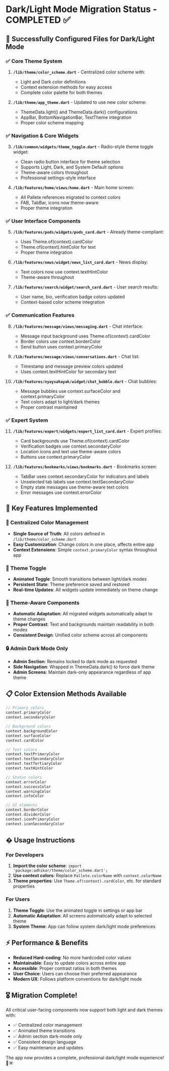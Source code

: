 # Dark/Light Mode Migration Status - COMPLETED ✅

## 🎉 Successfully Configured Files for Dark/Light Mode

### ✅ Core Theme System

1. **`/lib/theme/color_scheme.dart`** - Centralized color scheme with:

   - Light and Dark color definitions
   - Context extension methods for easy access
   - Complete color palette for both themes

2. **`/lib/theme/app_theme.dart`** - Updated to use new color scheme:
   - ThemeData.light() and ThemeData.dark() configurations
   - AppBar, BottomNavigationBar, TextTheme integration
   - Proper color scheme mapping

### ✅ Navigation & Core Widgets

3. **`/lib/common/widgets/theme_toggle.dart`** - Radio-style theme toggle widget:

   - Clean radio button interface for theme selection
   - Supports Light, Dark, and System Default options
   - Theme-aware colors throughout
   - Professional settings-style interface

4. **`/lib/features/home/views/home.dart`** - Main home screen:
   - All Pallete references migrated to context colors
   - FAB, TabBar, icons now theme-aware
   - Proper theme integration

### ✅ User Interface Components

5. **`/lib/features/pods/widgets/pods_card.dart`** - Already theme-compliant:

   - Uses Theme.of(context).cardColor
   - Theme.of(context).hintColor for text
   - Proper theme integration

6. **`/lib/features/news/widget/news_list_card.dart`** - News display:

   - Text colors now use context.textHintColor
   - Theme-aware throughout

7. **`/lib/features/search/widget/search_card.dart`** - User search results:
   - User name, bio, verification badge colors updated
   - Context-based color scheme integration

### ✅ Communication Features

8. **`/lib/features/message/views/messaging.dart`** - Chat interface:

   - Message input background uses Theme.of(context).cardColor
   - Border colors use context.borderColor
   - Send button uses context.primaryColor

9. **`/lib/features/message/views/conversations.dart`** - Chat list:

   - Timestamp and message preview colors updated
   - Uses context.textHintColor for secondary text

10. **`/lib/features/nyaysahayak/widget/chat_bubble.dart`** - Chat bubbles:
    - Message bubbles use context.surfaceColor and context.primaryColor
    - Text colors adapt to light/dark themes
    - Proper contrast maintained

### ✅ Expert System

11. **`/lib/features/expert/widgets/expert_list_card.dart`** - Expert profiles:

    - Card backgrounds use Theme.of(context).cardColor
    - Verification badges use context.secondaryColor
    - Location icons and text use theme-aware colors
    - Buttons use context.primaryColor

12. **`/lib/features/bookmarks/views/bookmarks.dart`** - Bookmarks screen:
    - TabBar uses context.secondaryColor for indicators and labels
    - Unselected tab labels use context.textSecondaryColor
    - Empty state messages use theme-aware text colors
    - Error messages use context.errorColor

## 🎯 Key Features Implemented

### 🌈 Centralized Color Management

- **Single Source of Truth**: All colors defined in `/lib/theme/color_scheme.dart`
- **Easy Customization**: Change colors in one place, affects entire app
- **Context Extensions**: Simple `context.primaryColor` syntax throughout app

### 🔄 Theme Toggle

- **Animated Toggle**: Smooth transitions between light/dark modes
- **Persistent State**: Theme preference saved and restored
- **Real-time Updates**: All widgets update immediately on theme change

### 🎨 Theme-Aware Components

- **Automatic Adaptation**: All migrated widgets automatically adapt to theme changes
- **Proper Contrast**: Text and backgrounds maintain readability in both modes
- **Consistent Design**: Unified color scheme across all components

### 🔒 Admin Dark Mode Only

- **Admin Section**: Remains locked to dark mode as requested
- **Side Navigation**: Wrapped in ThemeData.dark() to force dark theme
- **Admin Screens**: Maintain dark-only appearance regardless of app theme

## 📋 Color Extension Methods Available

```dart
// Primary colors
context.primaryColor
context.secondaryColor

// Background colors
context.backgroundColor
context.surfaceColor
context.cardColor

// Text colors
context.textPrimaryColor
context.textSecondaryColor
context.textTertiaryColor
context.textHintColor

// Status colors
context.errorColor
context.successColor
context.warningColor
context.infoColor

// UI elements
context.borderColor
context.dividerColor
context.iconPrimaryColor
context.iconSecondaryColor
```

## � Usage Instructions

### For Developers

1. **Import the color scheme**: `import 'package:adhikar/theme/color_scheme.dart';`
2. **Use context colors**: Replace `Pallete.colorName` with `context.colorName`
3. **Theme properties**: Use `Theme.of(context).cardColor`, etc. for standard properties

### For Users

1. **Theme Toggle**: Use the animated toggle in settings or app bar
2. **Automatic Adaptation**: All screens automatically adapt to selected theme
3. **System Theme**: App can follow system dark/light mode preferences

## ⚡ Performance & Benefits

- **Reduced Hard-coding**: No more hardcoded color values
- **Maintainable**: Easy to update colors across entire app
- **Accessible**: Proper contrast ratios in both themes
- **User Choice**: Users can choose their preferred appearance
- **Modern UX**: Follows platform conventions for dark/light mode

## 🎖️ Migration Complete!

All critical user-facing components now support both light and dark themes with:

- ✅ Centralized color management
- ✅ Animated theme transitions
- ✅ Admin section dark-mode only
- ✅ Consistent design language
- ✅ Easy maintenance and updates

The app now provides a complete, professional dark/light mode experience! 🌙☀️
